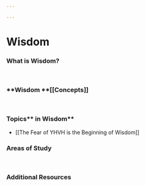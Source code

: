 ```yaml
---

---
```


# Wisdom

### What is **Wisdom?**

 

### **Wisdom **[[Concepts]]

 

### Topics** in Wisdom**

-   [[The Fear of YHVH is the Beginning of Wisdom]]

### **Areas of Study**

 

### **Additional Resources**
